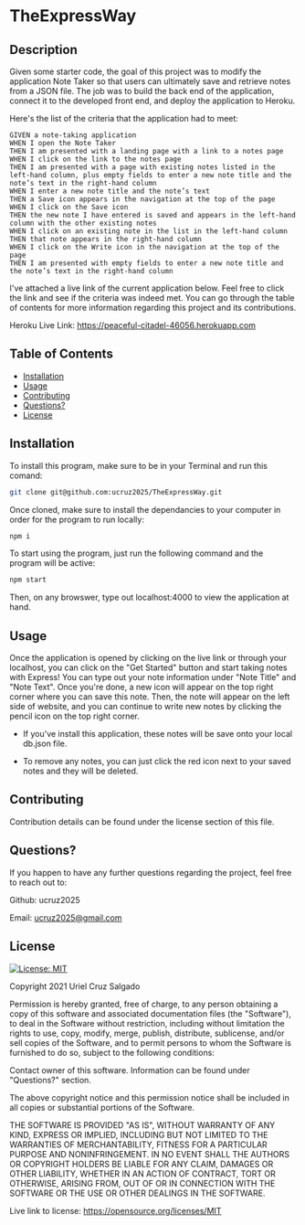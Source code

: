 # TheExpressWay

## Description
Given some starter code, the goal of this project was to modify the application Note Taker so that users can ultimately save and retrieve notes from a JSON file. The job was to build the back end of the application, connect it to the developed front end, and deploy the application to Heroku.

Here's the list of the criteria that the application had to meet:

```
GIVEN a note-taking application
WHEN I open the Note Taker
THEN I am presented with a landing page with a link to a notes page
WHEN I click on the link to the notes page
THEN I am presented with a page with existing notes listed in the left-hand column, plus empty fields to enter a new note title and the note’s text in the right-hand column
WHEN I enter a new note title and the note’s text
THEN a Save icon appears in the navigation at the top of the page
WHEN I click on the Save icon
THEN the new note I have entered is saved and appears in the left-hand column with the other existing notes
WHEN I click on an existing note in the list in the left-hand column
THEN that note appears in the right-hand column
WHEN I click on the Write icon in the navigation at the top of the page
THEN I am presented with empty fields to enter a new note title and the note’s text in the right-hand column
```

I've attached a live link of the current application below. Feel free to click the link and see if the criteria was indeed met. You can go through the table of contents for more information regarding this project and its contributions.

Heroku Live Link: https://peaceful-citadel-46056.herokuapp.com

## Table of Contents

* [Installation](#installation)
* [Usage](#usage)
* [Contributing](#contributing)
* [Questions?](#questions?)
* [License](#license)

## Installation
To install this program, make sure to be in your Terminal and run this comand:
```bash
git clone git@github.com:ucruz2025/TheExpressWay.git
```

Once cloned, make sure to install the dependancies to your computer in order for the program to run locally:
```bash
npm i
```

To start using the program, just run the following command and the program will be active:
```bash
npm start
```

Then, on any browswer, type out localhost:4000 to view the application at hand.

## Usage
 Once the application is opened by clicking on the live link or through your localhost, you can click on the "Get Started" button and start taking notes with Express! You can type out your note information under "Note Title" and "Note Text". Once you're done, a new icon will appear on the top right corner where you can save this note. Then, the note will appear on the left side of website, and you can continue to write new notes by clicking the pencil icon on the top right corner. 
 
 * If you've install this application, these notes will be save onto your local db.json file.

* To remove any notes, you can just click the red icon next to your saved notes and they will be deleted.

## Contributing
Contribution details can be found under the license section of this file.

## Questions?
If you happen to have any further questions regarding the project, feel free to reach out to:

Github: ucruz2025

Email: ucruz2025@gmail.com

## License
[![License: MIT](https://img.shields.io/badge/License-MIT-yellow.svg)](https://opensource.org/licenses/MIT)
  
Copyright 2021 Uriel Cruz Salgado

  Permission is hereby granted, free of charge, to any person obtaining a copy 
  of this software and associated documentation files (the "Software"), to deal 
  in the Software without restriction, including without limitation the rights 
  to use, copy, modify, merge, publish, distribute, sublicense, and/or sell 
  copies of the Software, and to permit persons to whom the Software is furnished 
  to do so, subject to the following conditions:

  Contact owner of this software. Information can be found under "Questions?" section.
      
  The above copyright notice and this permission notice shall be included in 
  all copies or substantial portions of the Software.
      
  THE SOFTWARE IS PROVIDED "AS IS", WITHOUT WARRANTY OF ANY KIND, 
  EXPRESS OR IMPLIED, INCLUDING BUT NOT LIMITED TO THE WARRANTIES OF MERCHANTABILITY, 
  FITNESS FOR A PARTICULAR PURPOSE AND NONINFRINGEMENT. IN NO EVENT SHALL THE 
  AUTHORS OR COPYRIGHT HOLDERS BE LIABLE FOR ANY CLAIM, DAMAGES OR OTHER LIABILITY, 
  WHETHER IN AN ACTION OF CONTRACT, TORT OR OTHERWISE, ARISING FROM, OUT OF OR IN 
  CONNECTION WITH THE SOFTWARE OR THE USE OR OTHER DEALINGS IN THE SOFTWARE.
      
  Live link to license: https://opensource.org/licenses/MIT